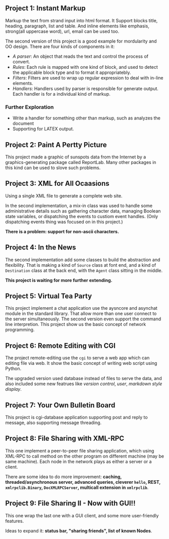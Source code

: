 ## Project 1: Instant Markup

Markup the text from strand input into html format.
It Support blocks title, heading, paragraph, list and table.
And inline elements like emphasis, strong(all uppercase word), url,
email can be used too.

The second version of this project is a good example for mordularity and
OO design. There are four kinds of components in it:

* *A parser*: An object that reads the text and control the process of convert.
* *Rules*: Each rule is mapped with one kind of block, and used to detect the
applicable block type and to format it appropriatebly.
* *Filters*: Filters are used to wrap up regular expression to deal with
in-line elements.
* *Handlers*: Handlers used by parser is responsible for generate output. Each
handler is for a individual kind of markup.

### Further Exploration

* Write a handler for something other than markup, such as analyzes
the document
* Supporting for LATEX output.

## Project 2: Paint A Pertty Picture

This project made a graphic of sunspots data from the Internet by a
graphics-generating package called ReportLab.
Many other packages in this kind can be used to slove such problems.

## Project 3: XML for All Ocaasions

Using a single XML file to generate a complete web site.

In the second implementation, a mix-in class was used to handle some
administrative details such as gathering character data, managing Boolean state
variables, or dispatching the events to custiom event handles.
(Only dispatching events thing was focused on in this project.)

**There is a problem: support for non-ascii characters.**

## Project 4: In the News

The second implementation add some classes to build the abstraction and
flexibility. That is making a kind of `Source` class at font end, and a kind of
`Destination` class at the back end, with the `Agent` class sitting in the
middle.

**This project is waiting for more further extending.**

## Project 5: Virtual Tea Party

This project implement a chat application use the aysncore and asynchat module
in the standard library. That allow more than one user connect to the server
simultaneously. The second version even support the command line interpretion.
This project show us the basic concept of network programming.

## Project 6: Remote Editing with CGI

The project remote-editing use the `cgi` to serve a web app which can editing
file via web. It show the basic concept of writing web script using Python.

The upgraded version used database instead of files to serve the data, and also
included some new featrues like *version control*, *user*, *markdown style
display*.

## Project 7: Your Own Bulletin Board

This project is cgi-database application supporting post and reply to message,
also supporting message threading.

## Project 8: File Sharing with XML-RPC

This one implement a peer-to-peer file sharing application, which using XML-RPC
to call method on the other program on different machine (may be same machine).
Each node in the network plays as either a server or a client.

There are some idea to do more improvement: **caching, threaded/asynchronous
server, advanced queries, cleverer `hello`, REST, `xmlrpclib.Binary`,
`DocXMLRPCServer`, multicall extension in `xmlrpclib`**.

## Project 9: File Sharing II - Now with GUI!!

This one wrap the last one with a GUI client, and some more user-friendly
features.

Ideas to expand it: **status bar, "sharing friends", list of known Nodes**.
